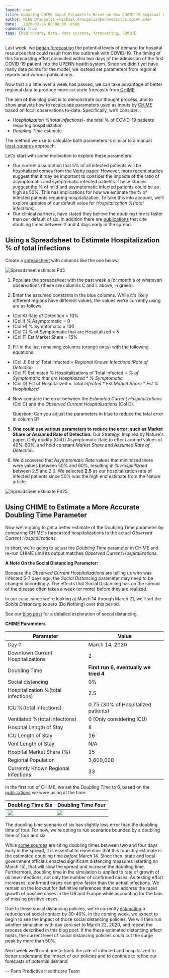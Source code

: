 ```yaml
---
layout: post
title: Updating CHIME Input Parameters Based on New COVID-19 Regional Observations
author: Mike Draugelis <michael.draugelis@pennmedicine.upenn.edu>
date:   2020-03-24 08:00:00 -0500
comments: true
tags: [healthcare, data, data science, forecasting, COVID]
---
```


Last week, we [began forecasting](http://predictivehealthcare.pennmedicine.org/2020/03/14/accouncing-chime.html) the potential levels of demand for hospital resources that could result from the outbreak with COVID-19. The timing of this forecasting effort coincided within two days of the admission of the first COVID-19 patient into the UPENN health system.  Since we didn't yet have many data points for the model, we instead set parameters from regional reports and various publications.

Now that a a little over a week has passed, we can take advantage of better regional data to produce more accurate forecasts from [CHIME](https://penn-chime.phl.io/).

The aim of this blog post is to demonstrate our thought process, and to show analysts how to recalculate parameters used as inputs by [CHIME](https://penn-chime.phl.io/) based on local observations to-date. Specifically, we’ll consider:

 -  _Hospitalization %(total infections)_- the total % of COVID-19 patients requiring hospitalization
 - _Doubling Time_ estimate

The method we use to calculate both parameters is similar to a manual [least-squares](https://en.wikipedia.org/wiki/Least_squares) approach.

Let's start with some motivation to explore these parameters:
* Our current assumption that 5% of all infected patients will be hospitalized comes from the [Verity](https://www.medrxiv.org/content/10.1101/2020.03.09.20033357v1.full.pdf) paper.  However, [more recent studies](https://www.nature.com/articles/d41586-020-00822-x) suggest that it may be important to consider the impacts of the ratio of asymptomatic and symptomatic infected patients.  These studies suggest the % of mild and asymptomatic infected patients could be as high as 50%. This has implications for how we estimate the % of infected patients requiring hospitalization.  To take this into account, we’ll explore updates of our default value  for _Hospitalization %(total infections)_.
* Our clinical partners, have stated they believe the doubling time is faster than our default of six. In addition there are [publications](https://arxiv.org/pdf/2003.06418.pdf) that cite doubling times between 2 and 4 days early in the spread.

Using a Spreadsheet to Estimate Hospitalization % of total infections
--------
Create a [spreadsheet](https://docs.google.com/spreadsheets/d/1GZpXQbm4gi5YZKI3-p7lvlJ1JcBIwyPPyUm1dJKuIE4/edit?usp=sharing) with columns like the one below:

![Spreadsheet estimate Pd5](https://i.ibb.co/RvLxgd4/spreadsheet-hop5.png)


1) Populate the spreadsheet with the past week's (or month's or whatever) observations (these are columns C and L above, in green).

2) Enter the assumed constants in the blue columns.  While it's likely different regions have different values, the values we're currently using are as follows: 
* (Col K) Rate of Detection = 10%
* (Col I) % Asymptomatic = 0
* (Col H) % Symptomatic = 100
* (Col G) % of Symptomatic that are Hospitalized = 5
* (Col F) Est Market Share = 15%

3) Fill in the last remaining columns (orange ones) with the following equations: 
* (Col J) Est of Total Infected = _Regional Known Infections_ /_Rate of Detection_
* (Col F) Estimated % Hospitalizations of Total Infected = _% of Symptomatic that are Hospitialzed_ * _% Symptomatic_
* (Col D) Est of Hospitalized = _Total Infected_ * _Est Market Share_ * _Est % Hospitalized_

4) Now compare the error between the _Estimated Current Hospitalizations_ (Col C) and the _Observed Current Hospitalizations_ (Col D). 

    Question: Can you adjust the parameters in blue to reduce the total error in column B?

5)  **One could use various parameters to reduce the error; such as Market Share or Assumed Rate of Detection.** Our Strategy:  Inspired by Nature's paper, Only modify (Col I) Asymptomatic Rate to effect around values of 40%-60%, and hold constant _Market Share_ and _Assumed Rate of Detection_.

6) We discovered that _Asymptomatic Rate_ values that minimized there were values between 50% and 60%, resulting in _% Hospitilizaed_ between 2.5 and  2.0.  We selected **2.5** as our hospitalization rate of infected patients since 50% was the high end estimate from the Nature article.

![Spreadsheet estimate Pd25](https://i.ibb.co/VYcDD8f/spreadsheet-hosp2-5.png)


Using CHIME to Estimate a More Accurate Doubling Time Parameter
-------

Now we're going to get a better estimate of the Doubling Time parameter by comparing CHIME's forecasted hospitalizations to the actual  _Observed Current Hospitalizations_.

In short, we're going to adjust the _Doubling Time_ parameter in CHIME and re-run CHIME until its output matches _Observed Current Hospitalizations_.

**A Note On the Social Distancing Parameter:**

Because the _Observed Current Hospitalizations_ are telling us who was infected 5-7 days ago, the _Social Distancing_ parameter may need to be changed accordingly.  The effects that Social Distancing has on the spread of the disease often takes a week (or more) before they are realized.

In our case, since we're looking at March 14 through March 21, we’ll set the _Social Distancing_ to zero (Do Nothing) over this period.  

See our [blog post](http://predictivehealthcare.pennmedicine.org/2020/03/18/compare-chime.html) for a detailed exploration of social distancing.

**CHIME Parameters**

| Parameter | Value  |
|--|--|
| Day 0 | March 14, 2020 |
| Downtown Current Hospitalizations | 2 |
| Doubling Time | **First run 6, eventually we tried 4** |
| Social distancing | 0% |
| Hospitalization %(total infections) | 2.5 |
| ICU %(total infections) | 0.75 (30% of Hospitalized patients) |
| Ventilated %(total infections) | 0 (Only considering ICU)|
| Hospital Length of Stay | 8 |
| ICU Length of Stay| 16 |
| Vent Length of Stay | N/A |
| Hospital Market Share (%)| 15 |
| Regional Population | 3,600,000 |
| Currently Known Regional Infections | 33 |


In the first run of CHIME, we set the _Doubling Time_ to 6, based on the [publications](https://www.ncbi.nlm.nih.gov/pubmed/32007643) we were using at the time.  

| Doubling Time Six | Doubling Time Four  | 
|--|--|
| ![](https://i.ibb.co/rmxgwqw/doubling6.png) | ![](https://i.ibb.co/BcwKhms/doubling4.png) | 

The doubling time scenario of six has slightly less error than the doubling time of four. For now, we’re opting to run scenarios bounded by a doubling time of four and six.

While [some sources](https://arxiv.org/pdf/2003.06418.pdf) are citing doubling times between two and four days early in the spread, it is essential to remember that this four-day estimate is the estimated doubling time *before* March 14.  Since then, state and local government officials enacted significant distancing measures (starting on March 15), that will slow the spread and increase the doubling time. Furthermore, doubling time in the simulation is applied to rate of growth of _all_ new infections, not only the number of confirmed cases. As testing effort increases, confirmed cases can grow faster than the actual infections. We remain on the lookout for definitive references that can address the rapid growth of positive cases in the US and Europe while accounting for the bias of missing positive cases.

Due to these social distancing policies, we're currently [estimating](http://predictivehealthcare.pennmedicine.org/2020/03/18/compare-chime.html) a reduction of social contact by 30-40%.  In the coming week, we expect to begin to see the impact of those social distancing policies.  We will then run another simulation with day zero set to March 22, 2020, and repeat the process described in this blog post. If the these estimated distancing effect holds, the current level of social distancing policies _could_ cut the surge peak by more than 50%.

Next week we'll continue to track the rate of infected and hospitalized to better understand the impact of our policies and to continue to refine our forecasts of potential demand.

-- Penn Predictive Healthcare Team



